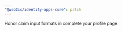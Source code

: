 ```yaml
---
"@wso2is/identity-apps-core": patch
---
```


Honor claim input formats in complete your profile page
